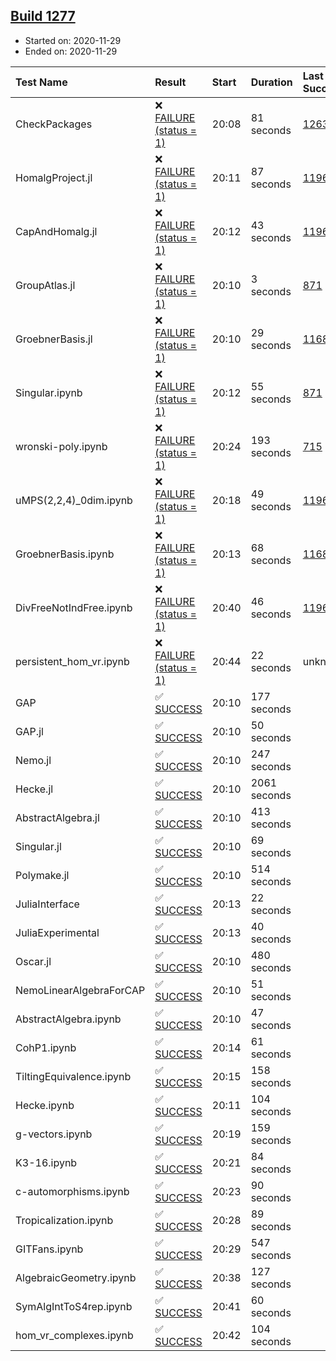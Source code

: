 ## [Build 1277](https://oscarci.mathematik.uni-kl.de/job/oscar-stable/1277/)

* Started on: 2020-11-29
* Ended on: 2020-11-29

| Test Name    | Result | Start | Duration | Last Success | First Failure |
|:-------------|:-------|:------|:---------|:-------------|:--------------|
| CheckPackages | ❌ [FAILURE (status = 1)](https://oscarci.mathematik.uni-kl.de/job/oscar-stable/1277/artifact/logs/build-1277/CheckPackages.log) | 20:08 | 81 seconds | [1263](https://oscarci.mathematik.uni-kl.de/job/oscar-stable/1263/) | [1264](https://oscarci.mathematik.uni-kl.de/job/oscar-stable/1264/) |
| HomalgProject.jl | ❌ [FAILURE (status = 1)](https://oscarci.mathematik.uni-kl.de/job/oscar-stable/1277/artifact/logs/build-1277/HomalgProject.jl.log) | 20:11 | 87 seconds | [1196](https://oscarci.mathematik.uni-kl.de/job/oscar-stable/1196/) | [1197](https://oscarci.mathematik.uni-kl.de/job/oscar-stable/1197/) |
| CapAndHomalg.jl | ❌ [FAILURE (status = 1)](https://oscarci.mathematik.uni-kl.de/job/oscar-stable/1277/artifact/logs/build-1277/CapAndHomalg.jl.log) | 20:12 | 43 seconds | [1196](https://oscarci.mathematik.uni-kl.de/job/oscar-stable/1196/) | [1197](https://oscarci.mathematik.uni-kl.de/job/oscar-stable/1197/) |
| GroupAtlas.jl | ❌ [FAILURE (status = 1)](https://oscarci.mathematik.uni-kl.de/job/oscar-stable/1277/artifact/logs/build-1277/GroupAtlas.jl.log) | 20:10 | 3 seconds | [871](https://oscarci.mathematik.uni-kl.de/job/oscar-stable/871/) | [872](https://oscarci.mathematik.uni-kl.de/job/oscar-stable/872/) |
| GroebnerBasis.jl | ❌ [FAILURE (status = 1)](https://oscarci.mathematik.uni-kl.de/job/oscar-stable/1277/artifact/logs/build-1277/GroebnerBasis.jl.log) | 20:10 | 29 seconds | [1168](https://oscarci.mathematik.uni-kl.de/job/oscar-stable/1168/) | [1169](https://oscarci.mathematik.uni-kl.de/job/oscar-stable/1169/) |
| Singular.ipynb | ❌ [FAILURE (status = 1)](https://oscarci.mathematik.uni-kl.de/job/oscar-stable/1277/artifact/logs/build-1277/Singular.ipynb.log) | 20:12 | 55 seconds | [871](https://oscarci.mathematik.uni-kl.de/job/oscar-stable/871/) | [872](https://oscarci.mathematik.uni-kl.de/job/oscar-stable/872/) |
| wronski-poly.ipynb | ❌ [FAILURE (status = 1)](https://oscarci.mathematik.uni-kl.de/job/oscar-stable/1277/artifact/logs/build-1277/wronski-poly.ipynb.log) | 20:24 | 193 seconds | [715](https://oscarci.mathematik.uni-kl.de/job/oscar-stable/715/) | [716](https://oscarci.mathematik.uni-kl.de/job/oscar-stable/716/) |
| uMPS(2,2,4)_0dim.ipynb | ❌ [FAILURE (status = 1)](https://oscarci.mathematik.uni-kl.de/job/oscar-stable/1277/artifact/logs/build-1277/uMPS-2-2-4-_0dim.ipynb.log) | 20:18 | 49 seconds | [1196](https://oscarci.mathematik.uni-kl.de/job/oscar-stable/1196/) | [1197](https://oscarci.mathematik.uni-kl.de/job/oscar-stable/1197/) |
| GroebnerBasis.ipynb | ❌ [FAILURE (status = 1)](https://oscarci.mathematik.uni-kl.de/job/oscar-stable/1277/artifact/logs/build-1277/GroebnerBasis.ipynb.log) | 20:13 | 68 seconds | [1168](https://oscarci.mathematik.uni-kl.de/job/oscar-stable/1168/) | [1169](https://oscarci.mathematik.uni-kl.de/job/oscar-stable/1169/) |
| DivFreeNotIndFree.ipynb | ❌ [FAILURE (status = 1)](https://oscarci.mathematik.uni-kl.de/job/oscar-stable/1277/artifact/logs/build-1277/DivFreeNotIndFree.ipynb.log) | 20:40 | 46 seconds | [1196](https://oscarci.mathematik.uni-kl.de/job/oscar-stable/1196/) | [1197](https://oscarci.mathematik.uni-kl.de/job/oscar-stable/1197/) |
| persistent_hom_vr.ipynb | ❌ [FAILURE (status = 1)](https://oscarci.mathematik.uni-kl.de/job/oscar-stable/1277/artifact/logs/build-1277/persistent_hom_vr.ipynb.log) | 20:44 | 22 seconds | unknown | unknown |
| GAP | ✅ [SUCCESS](https://oscarci.mathematik.uni-kl.de/job/oscar-stable/1277/artifact/logs/build-1277/GAP.log) | 20:10 | 177 seconds |  |  |
| GAP.jl | ✅ [SUCCESS](https://oscarci.mathematik.uni-kl.de/job/oscar-stable/1277/artifact/logs/build-1277/GAP.jl.log) | 20:10 | 50 seconds |  |  |
| Nemo.jl | ✅ [SUCCESS](https://oscarci.mathematik.uni-kl.de/job/oscar-stable/1277/artifact/logs/build-1277/Nemo.jl.log) | 20:10 | 247 seconds |  |  |
| Hecke.jl | ✅ [SUCCESS](https://oscarci.mathematik.uni-kl.de/job/oscar-stable/1277/artifact/logs/build-1277/Hecke.jl.log) | 20:10 | 2061 seconds |  |  |
| AbstractAlgebra.jl | ✅ [SUCCESS](https://oscarci.mathematik.uni-kl.de/job/oscar-stable/1277/artifact/logs/build-1277/AbstractAlgebra.jl.log) | 20:10 | 413 seconds |  |  |
| Singular.jl | ✅ [SUCCESS](https://oscarci.mathematik.uni-kl.de/job/oscar-stable/1277/artifact/logs/build-1277/Singular.jl.log) | 20:10 | 69 seconds |  |  |
| Polymake.jl | ✅ [SUCCESS](https://oscarci.mathematik.uni-kl.de/job/oscar-stable/1277/artifact/logs/build-1277/Polymake.jl.log) | 20:10 | 514 seconds |  |  |
| JuliaInterface | ✅ [SUCCESS](https://oscarci.mathematik.uni-kl.de/job/oscar-stable/1277/artifact/logs/build-1277/JuliaInterface.log) | 20:13 | 22 seconds |  |  |
| JuliaExperimental | ✅ [SUCCESS](https://oscarci.mathematik.uni-kl.de/job/oscar-stable/1277/artifact/logs/build-1277/JuliaExperimental.log) | 20:13 | 40 seconds |  |  |
| Oscar.jl | ✅ [SUCCESS](https://oscarci.mathematik.uni-kl.de/job/oscar-stable/1277/artifact/logs/build-1277/Oscar.jl.log) | 20:10 | 480 seconds |  |  |
| NemoLinearAlgebraForCAP | ✅ [SUCCESS](https://oscarci.mathematik.uni-kl.de/job/oscar-stable/1277/artifact/logs/build-1277/NemoLinearAlgebraForCAP.log) | 20:10 | 51 seconds |  |  |
| AbstractAlgebra.ipynb | ✅ [SUCCESS](https://oscarci.mathematik.uni-kl.de/job/oscar-stable/1277/artifact/logs/build-1277/AbstractAlgebra.ipynb.log) | 20:10 | 47 seconds |  |  |
| CohP1.ipynb | ✅ [SUCCESS](https://oscarci.mathematik.uni-kl.de/job/oscar-stable/1277/artifact/logs/build-1277/CohP1.ipynb.log) | 20:14 | 61 seconds |  |  |
| TiltingEquivalence.ipynb | ✅ [SUCCESS](https://oscarci.mathematik.uni-kl.de/job/oscar-stable/1277/artifact/logs/build-1277/TiltingEquivalence.ipynb.log) | 20:15 | 158 seconds |  |  |
| Hecke.ipynb | ✅ [SUCCESS](https://oscarci.mathematik.uni-kl.de/job/oscar-stable/1277/artifact/logs/build-1277/Hecke.ipynb.log) | 20:11 | 104 seconds |  |  |
| g-vectors.ipynb | ✅ [SUCCESS](https://oscarci.mathematik.uni-kl.de/job/oscar-stable/1277/artifact/logs/build-1277/g-vectors.ipynb.log) | 20:19 | 159 seconds |  |  |
| K3-16.ipynb | ✅ [SUCCESS](https://oscarci.mathematik.uni-kl.de/job/oscar-stable/1277/artifact/logs/build-1277/K3-16.ipynb.log) | 20:21 | 84 seconds |  |  |
| c-automorphisms.ipynb | ✅ [SUCCESS](https://oscarci.mathematik.uni-kl.de/job/oscar-stable/1277/artifact/logs/build-1277/c-automorphisms.ipynb.log) | 20:23 | 90 seconds |  |  |
| Tropicalization.ipynb | ✅ [SUCCESS](https://oscarci.mathematik.uni-kl.de/job/oscar-stable/1277/artifact/logs/build-1277/Tropicalization.ipynb.log) | 20:28 | 89 seconds |  |  |
| GITFans.ipynb | ✅ [SUCCESS](https://oscarci.mathematik.uni-kl.de/job/oscar-stable/1277/artifact/logs/build-1277/GITFans.ipynb.log) | 20:29 | 547 seconds |  |  |
| AlgebraicGeometry.ipynb | ✅ [SUCCESS](https://oscarci.mathematik.uni-kl.de/job/oscar-stable/1277/artifact/logs/build-1277/AlgebraicGeometry.ipynb.log) | 20:38 | 127 seconds |  |  |
| SymAlgIntToS4rep.ipynb | ✅ [SUCCESS](https://oscarci.mathematik.uni-kl.de/job/oscar-stable/1277/artifact/logs/build-1277/SymAlgIntToS4rep.ipynb.log) | 20:41 | 60 seconds |  |  |
| hom_vr_complexes.ipynb | ✅ [SUCCESS](https://oscarci.mathematik.uni-kl.de/job/oscar-stable/1277/artifact/logs/build-1277/hom_vr_complexes.ipynb.log) | 20:42 | 104 seconds |  |  |
